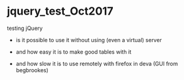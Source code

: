 # jquery_test_Oct2017
testing jQuery 

- is it possible to use it without using (even a virtual) server

- and how easy it is to make good tables with it

- and how slow it is to use remotely with firefox in deva (GUI from begbrookes)
